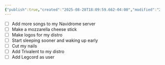 ```yaml
---
{"publish":true,"created":"2025-08-28T18:09:59.662-04:00","modified":"2025-08-28T18:09:59.794-04:00","cssclasses":""}
---
```


- [ ] Add more songs to my Navidrome server
- [ ] Make a mozzarella cheese stick
- [ ] Make logos for my distro
- [ ] Start sleeping sooner and waking up early
- [ ] Cut my nails
- [ ] Add Trivalent to my distro
- [ ] Add Legcord as user